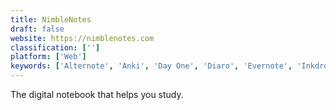 ```yaml
---
title: NimbleNotes
draft: false 
website: https://nimblenotes.com
classification: ['']
platform: ['Web']
keywords: ['Alternote', 'Anki', 'Day One', 'Diaro', 'Evernote', 'Inkdrop', 'Joplin', 'Journey', 'Memrise', 'NixNote', 'Notezilla', 'OneNote', 'Quizlet', 'Readlang', 'RedNotebook', 'Simplenote', 'Standard Notes', 'Zoho Notebook']
---
```

The digital notebook that helps you study.